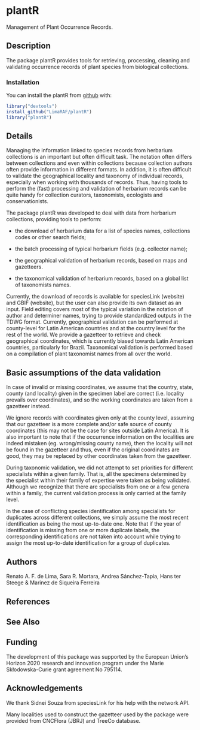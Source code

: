 
<!-- README.md is generated from README.Rmd. Please edit that file -->

# plantR

Management of Plant Occurrence Records.

## Description

The package plantR provides tools for retrieving, processing, cleaning
and validating occurrence records of plant species from biological
collections.

### Installation

You can install the plantR from [github](https://github.com/) with:

``` r
library("devtools")
install_github("LimaRAF/plantR")
library("plantR")
```

## Details

Managing the information linked to species records from herbarium
collections is an important but often difficult task. The notation often
differs between collections and even within collections because
collection authors often provide information in different formats. In
addition, it is often difficult to validate the geographical locality
and taxonomy of individual records, especially when working with
thousands of records. Thus, having tools to perform the (fast)
processing and validation of herbarium records can be quite handy for
collection curators, taxonomists, ecologists and conservationists.

The package plantR was developed to deal with data from herbarium
collections, providing tools to perform:

  - the download of herbarium data for a list of species names,
    collections codes or other search fields;

  - the batch processing of typical herbarium fields (e.g. collector
    name);

  - the geographical validation of herbarium records, based on maps and
    gazetteers.

  - the taxonomical validation of herbarium records, based on a global
    list of taxonomists names.

Currently, the download of records is available for speciesLink
(website) and GBIF (website), but the user can also provide its own
dataset as an input. Field editing covers most of the typical variation
in the notation of author and determiner names, trying to provide
standardized outputs in the TDWG format. Currently, geographical
validation can be performed at county-level for Latin American countries
and at the country level for the rest of the world. We provide a
gazetteer to retrieve and check geographical coordinates, which is
currently biased towards Latin American countries, particularly for
Brazil. Taxonomical validation is performed based on a compilation of
plant taxonomist names from all over the world.

## Basic assumptions of the data validation

In case of invalid or missing coordinates, we assume that the country,
state, county (and locality) given in the specimen label are correct
(i.e. locality prevails over coordinates), and so the working
coordinates are taken from a gazetteer instead.

We ignore records with coordinates given only at the county level,
assuming that our gazetteer is a more complete and/or safe source of
county coordinates (this may not be the case for sites outside Latin
America). It is also important to note that if the occurrence
information on the localities are indeed mistaken (eg. wrong/missing
county name), then the locality will not be found in the gazetteer and
thus, even if the original coordinates are good, they may be replaced by
other coordinates taken from the gazetteer.

During taxonomic validation, we did not attempt to set priorities for
different specialists within a given family. That is, all the specimens
determined by the specialist within their family of expertise were taken
as being validated. Although we recognize that there are specialists
from one or a few genera within a family, the current validation process
is only carried at the family level.

In the case of conflicting species identification among specialists for
duplicates across different collections, we simply assume the most
recent identification as being the most up-to-date one. Note that if the
year of identification is missing from one or more duplicate labels, the
corresponding identifications are not taken into account while trying to
assign the most up-to-date identification for a group of duplicates.

## Authors

Renato A. F. de Lima, Sara R. Mortara, Andrea Sánchez-Tapia, Hans ter
Steege & Marinez de Siqueira Ferreira

## References

## See Also

## Funding

The development of this package was supported by the European Union’s
Horizon 2020 research and innovation program under the Marie
Skłodowska-Curie grant agreement No 795114.

## Acknowledgements

We thank Sidnei Souza from speciesLink for his help with the network
API.

Many localities used to construct the gazetteer used by the package were
provided from CNCFlora (JBRJ) and TreeCo database.
